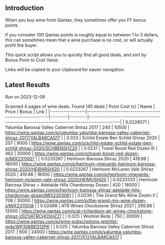 ## Introduction

When you buy wine from Qantas, they sometimes offer you FF bonus points. 

If you consider 100 Qantas points is roughly equal to between 1 to 3 dollars, this can sometimes mean that a wine purchase is no cost, or will actually profit the buyer.

This quick script allows you to quickly find all good deals, and sort by Bonus Point to Cost Value.

Links will be copied to your clipboard for easier navigation.

## Latest Results

Run on 2023-12-09

Scanned 4 pages of wine deals.
Found 145 deals
|   Point Cost (c) | Name                                                      |   Price |   Bonus | Link                                                                                         |
|------------------|-----------------------------------------------------------|---------|---------|----------------------------------------------------------------------------------------------|
|        0.0228571 | Yalumba Barossa Valley Cabernet Shiraz 2017               |  240    |   10500 | https://wine.qantas.com/p/yalumba-yalumba-barossa-valley-cabernet-shiraz-2017/YALBARCAS17    |
|        0.023     | Schild Estate Ben Schild Shiraz 2020                      |  207    |    9000 | https://wine.qantas.com/p/schild-estate-schild-estate-ben-schild-shiraz-2020/SCHBENSHZ20     |
|        0.0231    | Travel Boost Red Dozen III                                |  462    |   20000 | https://wine.qantas.com/p/travel-boost-red-dozen-iii/MIX2311007                              |
|        0.0233267 | Heirloom Barossa Shiraz 2020                              |  419.88 |   18000 | https://wine.qantas.com/p/heirloom-vineyards-heirloom-barossa-shiraz-2020/HEIBARSHI20        |
|        0.0233267 | Heirloom McLaren Vale Shiraz 2020                         |  419.88 |   18000 | https://wine.qantas.com/p/heirloom-vineyards-heirloom-mclaren-vale-shiraz-2020/HEIMVSHI20    |
|        0.0233333 | Heirloom Barossa Shiraz + Adelaide Hills Chardonnay Dozen |  420    |   18000 | https://wine.qantas.com/p/heirloom-barossa-shiraz-adelaide-hills-chardonnay-dozen/MIX2303061 |
|        0.0236    | The Grand Mix Wine Dozen II                               |  708    |   30000 | https://wine.qantas.com/p/the-grand-mix-wine-dozen-ii/MIX2311008                             |
|        0.02499   | ATR Wines Chockstone Shiraz 2021                          |  299.88 |   12000 | https://wine.qantas.com/p/at-richardson-atr-wines-chockstone-shiraz-2021/ATRCHOSHZ21         |
|        0.025     | Wishlist Reds                                             |  750    |   30000 | https://wine.qantas.com/p/wine-subscriptions-wishlist-reds/WP30KRED12PK                      |
|        0.025     | Yalumba Barossa Valley Cabernet Shiraz 2017.              |  600    |   24000 | https://wine.qantas.com/p/yalumba-yalumba-barossa-valley-cabernet-shiraz-2017/X12YALBARCAS17 |

